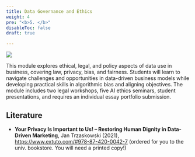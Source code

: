 ```yaml
---
title: Data Governance and Ethics
weight: 4
pre: "<b>5. </b>"
disableToc: false
draft: true

---
```


![](/ds22/images/cyborg_corgi.png)

This module explores ethical, legal, and policy aspects of data use in business, covering law, privacy, bias, and fairness. Students will learn to navigate challenges and opportunities in data-driven business models while developing practical skills in algorithmic bias and aligning objectives. The module includes two legal workshops, five AI ethics seminars, student presentations, and requires an individual essay portfolio submission.

## Literature

* __Your Privacy Is Important to Us! – Restoring Human Dignity in Data-Driven Marketing__, Jan Trzaskowski (2021), https://www.extuto.com/#978-87-420-0042-7 (ordered for you to the univ. bookstore. You will need a printed copy!)

